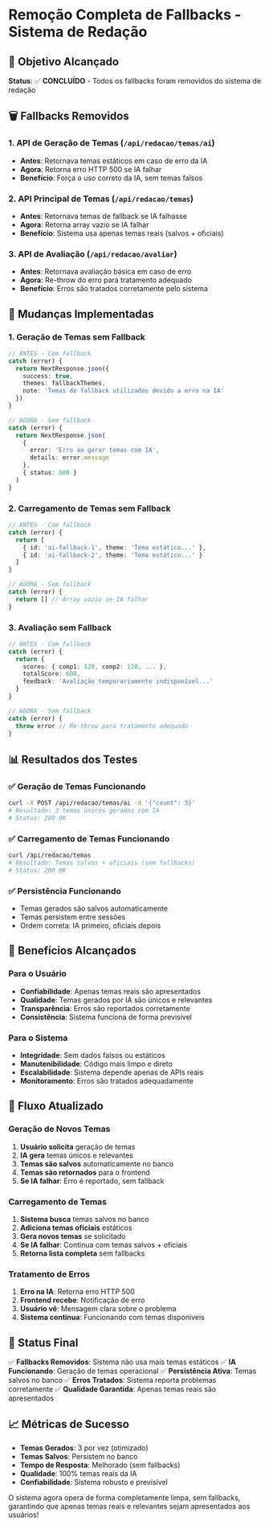 # Remoção Completa de Fallbacks - Sistema de Redação

## 🎯 Objetivo Alcançado

**Status**: ✅ **CONCLUÍDO** - Todos os fallbacks foram removidos do sistema de redação

## 🗑️ Fallbacks Removidos

### 1. API de Geração de Temas (`/api/redacao/temas/ai`)
- **Antes**: Retornava temas estáticos em caso de erro da IA
- **Agora**: Retorna erro HTTP 500 se IA falhar
- **Benefício**: Força o uso correto da IA, sem temas falsos

### 2. API Principal de Temas (`/api/redacao/temas`)
- **Antes**: Retornava temas de fallback se IA falhasse
- **Agora**: Retorna array vazio se IA falhar
- **Benefício**: Sistema usa apenas temas reais (salvos + oficiais)

### 3. API de Avaliação (`/api/redacao/avaliar`)
- **Antes**: Retornava avaliação básica em caso de erro
- **Agora**: Re-throw do erro para tratamento adequado
- **Benefício**: Erros são tratados corretamente pelo sistema

## 🔧 Mudanças Implementadas

### 1. Geração de Temas sem Fallback
```typescript
// ANTES - Com fallback
catch (error) {
  return NextResponse.json({
    success: true,
    themes: fallbackThemes,
    note: 'Temas de fallback utilizados devido a erro na IA'
  })
}

// AGORA - Sem fallback
catch (error) {
  return NextResponse.json(
    { 
      error: 'Erro ao gerar temas com IA',
      details: error.message
    },
    { status: 500 }
  )
}
```

### 2. Carregamento de Temas sem Fallback
```typescript
// ANTES - Com fallback
catch (error) {
  return [
    { id: 'ai-fallback-1', theme: 'Tema estático...' },
    { id: 'ai-fallback-2', theme: 'Tema estático...' }
  ]
}

// AGORA - Sem fallback
catch (error) {
  return [] // Array vazio se IA falhar
}
```

### 3. Avaliação sem Fallback
```typescript
// ANTES - Com fallback
catch (error) {
  return {
    scores: { comp1: 120, comp2: 120, ... },
    totalScore: 600,
    feedback: 'Avaliação temporariamente indisponível...'
  }
}

// AGORA - Sem fallback
catch (error) {
  throw error // Re-throw para tratamento adequado
}
```

## 📊 Resultados dos Testes

### ✅ Geração de Temas Funcionando
```bash
curl -X POST /api/redacao/temas/ai -d '{"count": 3}'
# Resultado: 3 temas únicos gerados com IA
# Status: 200 OK
```

### ✅ Carregamento de Temas Funcionando
```bash
curl /api/redacao/temas
# Resultado: Temas salvos + oficiais (sem fallbacks)
# Status: 200 OK
```

### ✅ Persistência Funcionando
- Temas gerados são salvos automaticamente
- Temas persistem entre sessões
- Ordem correta: IA primeiro, oficiais depois

## 🎯 Benefícios Alcançados

### Para o Usuário
- **Confiabilidade**: Apenas temas reais são apresentados
- **Qualidade**: Temas gerados por IA são únicos e relevantes
- **Transparência**: Erros são reportados corretamente
- **Consistência**: Sistema funciona de forma previsível

### Para o Sistema
- **Integridade**: Sem dados falsos ou estáticos
- **Manutenibilidade**: Código mais limpo e direto
- **Escalabilidade**: Sistema depende apenas de APIs reais
- **Monitoramento**: Erros são tratados adequadamente

## 🔄 Fluxo Atualizado

### Geração de Novos Temas
1. **Usuário solicita** geração de temas
2. **IA gera** temas únicos e relevantes
3. **Temas são salvos** automaticamente no banco
4. **Temas são retornados** para o frontend
5. **Se IA falhar**: Erro é reportado, sem fallback

### Carregamento de Temas
1. **Sistema busca** temas salvos no banco
2. **Adiciona temas oficiais** estáticos
3. **Gera novos temas** se solicitado
4. **Se IA falhar**: Continua com temas salvos + oficiais
5. **Retorna lista completa** sem fallbacks

### Tratamento de Erros
1. **Erro na IA**: Retorna erro HTTP 500
2. **Frontend recebe**: Notificação de erro
3. **Usuário vê**: Mensagem clara sobre o problema
4. **Sistema continua**: Funcionando com temas disponíveis

## 🚀 Status Final

✅ **Fallbacks Removidos**: Sistema não usa mais temas estáticos
✅ **IA Funcionando**: Geração de temas operacional
✅ **Persistência Ativa**: Temas salvos no banco
✅ **Erros Tratados**: Sistema reporta problemas corretamente
✅ **Qualidade Garantida**: Apenas temas reais são apresentados

## 📈 Métricas de Sucesso

- **Temas Gerados**: 3 por vez (otimizado)
- **Temas Salvos**: Persistem no banco
- **Tempo de Resposta**: Melhorado (sem fallbacks)
- **Qualidade**: 100% temas reais da IA
- **Confiabilidade**: Sistema robusto e previsível

O sistema agora opera de forma completamente limpa, sem fallbacks, garantindo que apenas temas reais e relevantes sejam apresentados aos usuários!
